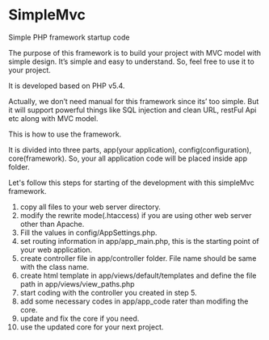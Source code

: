 # SimpleMvc
Simple PHP framework startup code

The purpose of this framework is to build your project with MVC model with simple design.
It’s simple and easy to understand.
So, feel free to use it to your project.

It is developed based on PHP v5.4.

Actually, we don’t need manual for this framework since its’ too simple.
But it will support powerful things like SQL injection and clean URL, restFul Api etc along with MVC model.

This is how to use the framework.

It is divided into three parts, app(your application), config(configuration), core(framework).
So, your all application code will be placed inside app folder.

Let's follow this steps for starting of the development with this simpleMvc framework.

1. copy all files to your web server directory.
2. modify the rewrite mode(.htaccess) if you are using other web server other than Apache.
3. Fill the values in config/AppSettings.php.
4. set routing information in app/app_main.php, this is the starting point of your web application.
5. create controller file in app/controller folder. File name should be same with the class name.
6. create html template in app/views/default/templates and define the file path in app/views/view_paths.php
7. start coding with the controller you created in step 5.
8. add some necessary codes in app/app_code rater than modifing the core.
9. update and fix the core if you need.
10. use the updated core for your next project.



